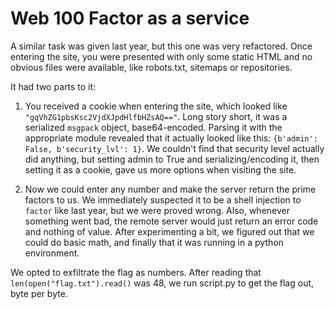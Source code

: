 # Web 100 Factor as a service

A similar task was given last year, but this one was very refactored. Once entering the site, you were presented with only some static HTML and no obvious files were available, like robots.txt, sitemaps or repositories. 

It had two parts to it:

1. You received a cookie when entering the site, which looked like `"gqVhZG1pbsKsc2VjdXJpdHlfbHZsAQ=="`. Long story short, it was a serialized `msgpack` object, base64-encoded. Parsing it with the appropriate module revealed that it actually looked like this: `{b'admin': False, b'security_lvl': 1}`. We couldn't find that security level actually did anything, but setting admin to True and serializing/encoding it, then setting it as a cookie, gave us more options when visiting the site.

2. Now we could enter any number and make the server return the prime factors to us. We immediately suspected it to be a shell injection to `factor` like last year, but we were proved wrong. Also, whenever something went bad, the remote server would just return an error code and nothing of value. After experimenting a bit, we figured out that we could do basic math, and finally that it was running in a python environment.

We opted to exfiltrate the flag as numbers. After reading that `len(open("flag.txt").read()` was 48, we run script.py to get the flag out, byte per byte.